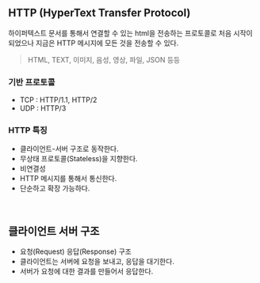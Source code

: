 ## HTTP (HyperText Transfer Protocol)

하이퍼텍스트 문서를 통해서 연결할 수 있는 html을 전송하는 프로토콜로 처음 시작이 되었으나 지금은 HTTP 메시지에 모든 것을 전송할 수 있다.

> HTML, TEXT, 이미지, 음성, 영상, 파일, JSON 등등

### 기반 프로토콜

* TCP : HTTP/1.1, HTTP/2
* UDP : HTTP/3

### HTTP 특징

* 클라이언트-서버 구조로 동작한다.
* 무상태 프로토콜(Stateless)을 지향한다.
* 비연결성
* HTTP 메시지를 통해서 통신한다.
* 단순하고 확장 가능하다.

<br>

## 클라이언트 서버 구조

* 요청(Request) 응답(Response) 구조
* 클라이언트는 서버에 요청을 보내고, 응답을 대기한다.
* 서버가 요청에 대한 결과를 만들어서 응답한다.